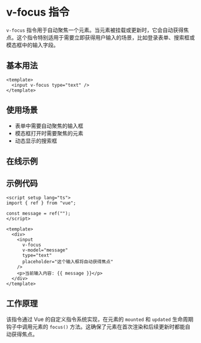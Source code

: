 # v-focus 指令

`v-focus` 指令用于自动聚焦一个元素。当元素被挂载或更新时，它会自动获得焦点。这个指令特别适用于需要立即获得用户输入的场景，比如登录表单、搜索框或模态框中的输入字段。

## 基本用法

```vue
<template>
  <input v-focus type="text" />
</template>
```

## 使用场景

- 表单中需要自动聚焦的输入框
- 模态框打开时需要聚焦的元素
- 动态显示的搜索框

## 在线示例

<script setup>
import FocusDemo from '../.vitepress/components/vFocus/FocusDemo.vue';
</script>

<FocusDemo />

## 示例代码

```vue
<script setup lang="ts">
import { ref } from "vue";

const message = ref("");
</script>

<template>
  <div>
    <input
      v-focus
      v-model="message"
      type="text"
      placeholder="这个输入框将自动获得焦点"
    />
    <p>当前输入内容: {{ message }}</p>
  </div>
</template>
```

## 工作原理

该指令通过 Vue 的自定义指令系统实现，在元素的 `mounted` 和 `updated` 生命周期钩子中调用元素的 `focus()` 方法。这确保了元素在首次渲染和后续更新时都能自动获得焦点。
